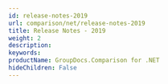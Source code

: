 ```yaml
---
id: release-notes-2019
url: comparison/net/release-notes-2019
title: Release Notes - 2019
weight: 2
description: 
keywords: 
productName: GroupDocs.Comparison for .NET
hideChildren: False
---
```

